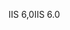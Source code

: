 <span data-ttu-id="1f00d-101">IIS 6,0</span><span class="sxs-lookup"><span data-stu-id="1f00d-101">IIS 6.0</span></span>